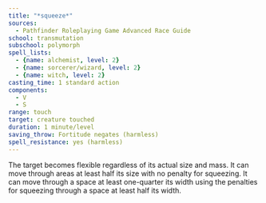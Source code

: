```yaml
---
title: "*squeeze*"
sources:
  - Pathfinder Roleplaying Game Advanced Race Guide
school: transmutation
subschool: polymorph
spell_lists:
  - {name: alchemist, level: 2}
  - {name: sorcerer/wizard, level: 2}
  - {name: witch, level: 2}
casting_time: 1 standard action
components:
  - V
  - S
range: touch
target: creature touched
duration: 1 minute/level
saving_throw: Fortitude negates (harmless)
spell_resistance: yes (harmless)
---
```


The target becomes flexible regardless of its actual size and mass. It can move through areas at least half its size with no penalty for squeezing. It can move through a space at least one-quarter its width using the penalties for squeezing through a space at least half its width.
